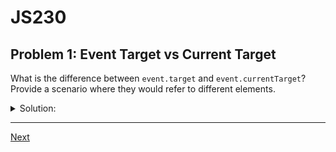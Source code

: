 # JS230
## Problem 1: Event Target vs Current Target

What is the difference between `event.target` and `event.currentTarget`? Provide a scenario where they would refer to different elements.

<details>
<summary>Solution:</summary>

`event.target` refers to the element that the event originated from (e.g., the specific element that was clicked). `event.currentTarget` refers to the element that the event listener is attached to.

They would be different when using event delegation. For example, if you have a click event listener on a `<ul>` element, and a user clicks on one of its `<li>` children, `event.target` would be the `<li>` element, while `event.currentTarget` would be the `<ul>` element.

</details>

---

[Next](02.md)